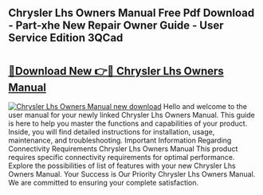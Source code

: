 ## Chrysler Lhs Owners Manual Free Pdf Download - Part-xhe New Repair Owner Guide - User Service Edition 3QCad

# <h2><a href="http://bc64034.oget.top/?id=Chrysler+Lhs+Owners+Manual">🔗Download New 👉🔴 Chrysler Lhs Owners Manual</a></h2>

[![Chrysler Lhs Owners Manual new download](https://i.imgur.com/5g1atiW.png)](http://bc64034.oget.top/?id=Chrysler+Lhs+Owners+Manual)
Hello and welcome to the user manual for your newly linked Chrysler Lhs Owners Manual. This guide is here to help you master the functions and capabilities of your product. Inside, you will find detailed instructions for installation, usage, maintenance, and troubleshooting. Important Information Regarding Connectivity Requirements Chrysler Lhs Owners Manual This product requires specific connectivity requirements for optimal performance. Explore the possibilities of list of features with your new Chrysler Lhs Owners Manual. Your Success is Our Priority Chrysler Lhs Owners Manual. We are committed to ensuring your complete satisfaction.
